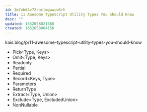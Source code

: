 ```yaml
---
id: 3m7eb64v72rnclmgwwuw5rh
title: 11 Awesome TypeScript Utility Types You Should Know
desc: ""
updated: 1652058021668
created: 1652058004158
---
```


kais.blog/p/11-awesome-typescript-utility-types-you-should-know

- Pick<Type, Keys>
- Omit<Type, Keys>
- Readonly<Type>
- Partial<Type>
- Required<Type>
- Record<Keys, Type>
- Parameters<Type>
- ReturnType<Type>
- Extract<Type, Union>
- Exclude<Type, ExcludedUnion>
- NonNullable<Type>

